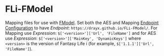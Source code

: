 # FLi-FModel

Mapping files for use with [FModel](https://github.com/4sval/FModel). Set both the AES and Mapping [Endpoint Configuration](https://github.com/4sval/FModel/wiki/Settings-Explanation#endpoint-configuration) to have _Endpoint_: `https://drayx.github.io/FLi-FModel/`. For Mapping use _Expression_: `$['<version>']['Url', 'FileName']` and for AES use _Expression_: `$['<version>']['MainKey', 'DynamicKeys']` where `<version>` is the version of Fantasy Life i (for example, `$['1.1.1']['Url', 'FileName']`).
